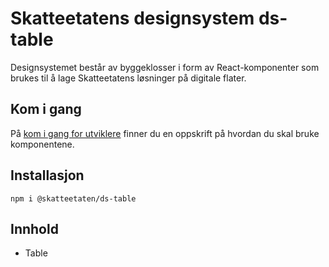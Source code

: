 # Skatteetatens designsystem ds-table

Designsystemet består av byggeklosser i form av React-komponenter som brukes til å lage Skatteetatens løsninger på digitale flater.

## Kom i gang

På [kom i gang for utviklere](https://www.skatteetaten.no/stilogtone/designsystemet/kom-i-gang/for-utviklere/) finner du en oppskrift på hvordan du skal bruke komponentene.

## Installasjon

```
npm i @skatteetaten/ds-table
```

## Innhold

- Table
